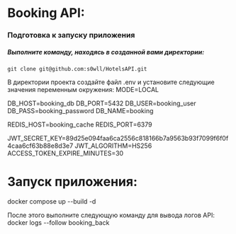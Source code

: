 # Booking API:

### Подготовка к запуску приложения
##### Выполните команду, находясь в созданной вами директории:
`git clone git@github.com:s0wll/HotelsAPI.git`

В директории проекта создайте файл .env и установите следующие значения переменным окружения:
MODE=LOCAL

DB_HOST=booking_db
DB_PORT=5432
DB_USER=booking_user
DB_PASS=booking_password
DB_NAME=booking

REDIS_HOST=booking_cache
REDIS_PORT=6379

JWT_SECRET_KEY=89d25e094faa6ca2556c818166b7a9563b93f7099f6f0f4caa6cf63b88e8d3e7
JWT_ALGORITHM=HS256
ACCESS_TOKEN_EXPIRE_MINUTES=30

# Запуск приложения:
docker compose up --build -d

После этого выполните следующую команду для вывода логов API:
docker logs --follow booking_back